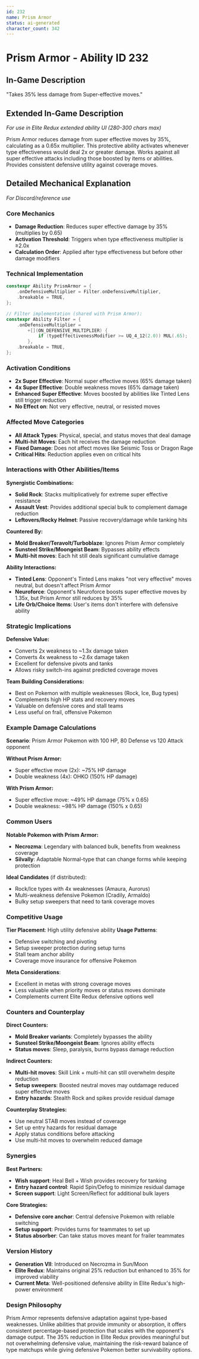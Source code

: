 ```yaml
---
id: 232
name: Prism Armor
status: ai-generated
character_count: 342
---
```


# Prism Armor - Ability ID 232

## In-Game Description
"Takes 35% less damage from Super-effective moves."

## Extended In-Game Description
*For use in Elite Redux extended ability UI (280-300 chars max)*

Prism Armor reduces damage from super effective moves by 35%, calculating as a 0.65x multiplier. This protective ability activates whenever type effectiveness would deal 2x or greater damage. Works against all super effective attacks including those boosted by items or abilities. Provides consistent defensive utility against coverage moves.

## Detailed Mechanical Explanation
*For Discord/reference use*

### Core Mechanics
- **Damage Reduction**: Reduces super effective damage by 35% (multiplies by 0.65)
- **Activation Threshold**: Triggers when type effectiveness multiplier is ≥2.0x
- **Calculation Order**: Applied after type effectiveness but before other damage modifiers

### Technical Implementation
```cpp
constexpr Ability PrismArmor = {
    .onDefensiveMultiplier = Filter.onDefensiveMultiplier,
    .breakable = TRUE,
};

// Filter implementation (shared with Prism Armor):
constexpr Ability Filter = {
    .onDefensiveMultiplier =
        +[](ON_DEFENSIVE_MULTIPLIER) {
            if (typeEffectivenessModifier >= UQ_4_12(2.0)) MUL(.65);
        },
    .breakable = TRUE,
};
```

### Activation Conditions
- **2x Super Effective**: Normal super effective moves (65% damage taken)
- **4x Super Effective**: Double weakness moves (65% damage taken) 
- **Enhanced Super Effective**: Moves boosted by abilities like Tinted Lens still trigger reduction
- **No Effect on**: Not very effective, neutral, or resisted moves

### Affected Move Categories
- **All Attack Types**: Physical, special, and status moves that deal damage
- **Multi-hit Moves**: Each hit receives the damage reduction
- **Fixed Damage**: Does not affect moves like Seismic Toss or Dragon Rage
- **Critical Hits**: Reduction applies even on critical hits

### Interactions with Other Abilities/Items
**Synergistic Combinations:**
- **Solid Rock**: Stacks multiplicatively for extreme super effective resistance
- **Assault Vest**: Provides additional special bulk to complement damage reduction
- **Leftovers/Rocky Helmet**: Passive recovery/damage while tanking hits

**Countered By:**
- **Mold Breaker/Teravolt/Turboblaze**: Ignores Prism Armor completely
- **Sunsteel Strike/Moongeist Beam**: Bypasses ability effects
- **Multi-hit moves**: Each hit still deals significant cumulative damage

**Ability Interactions:**
- **Tinted Lens**: Opponent's Tinted Lens makes "not very effective" moves neutral, but doesn't affect Prism Armor
- **Neuroforce**: Opponent's Neuroforce boosts super effective moves by 1.35x, but Prism Armor still reduces by 35%
- **Life Orb/Choice Items**: User's items don't interfere with defensive ability

### Strategic Implications
**Defensive Value:**
- Converts 2x weakness to ~1.3x damage taken
- Converts 4x weakness to ~2.6x damage taken  
- Excellent for defensive pivots and tanks
- Allows risky switch-ins against predicted coverage moves

**Team Building Considerations:**
- Best on Pokemon with multiple weaknesses (Rock, Ice, Bug types)
- Complements high HP stats and recovery moves
- Valuable on defensive cores and stall teams
- Less useful on frail, offensive Pokemon

### Example Damage Calculations
**Scenario**: Prism Armor Pokemon with 100 HP, 80 Defense vs 120 Attack opponent

**Without Prism Armor:**
- Super effective move (2x): ~75% HP damage
- Double weakness (4x): OHKO (150% HP damage)

**With Prism Armor:**
- Super effective move: ~49% HP damage (75% x 0.65)
- Double weakness: ~98% HP damage (150% x 0.65)

### Common Users
**Notable Pokemon with Prism Armor:**
- **Necrozma**: Legendary with balanced bulk, benefits from weakness coverage
- **Silvally**: Adaptable Normal-type that can change forms while keeping protection

**Ideal Candidates** (if distributed):
- Rock/Ice types with 4x weaknesses (Amaura, Aurorus)
- Multi-weakness defensive Pokemon (Cradily, Armaldo)
- Bulky setup sweepers that need to tank coverage moves

### Competitive Usage
**Tier Placement**: High utility defensive ability
**Usage Patterns**:
- Defensive switching and pivoting
- Setup sweeper protection during setup turns
- Stall team anchor ability
- Coverage move insurance for offensive Pokemon

**Meta Considerations**:
- Excellent in metas with strong coverage moves
- Less valuable when priority moves or status moves dominate
- Complements current Elite Redux defensive options well

### Counters and Counterplay
**Direct Counters:**
- **Mold Breaker variants**: Completely bypasses the ability
- **Sunsteel Strike/Moongeist Beam**: Ignores ability effects
- **Status moves**: Sleep, paralysis, burns bypass damage reduction

**Indirect Counters:**
- **Multi-hit moves**: Skill Link + multi-hit can still overwhelm despite reduction
- **Setup sweepers**: Boosted neutral moves may outdamage reduced super effective moves  
- **Entry hazards**: Stealth Rock and spikes provide residual damage

**Counterplay Strategies:**
- Use neutral STAB moves instead of coverage
- Set up entry hazards for residual damage
- Apply status conditions before attacking
- Use multi-hit moves to overwhelm reduced damage

### Synergies
**Best Partners:**
- **Wish support**: Heal Bell + Wish provides recovery for tanking
- **Entry hazard control**: Rapid Spin/Defog to minimize residual damage
- **Screen support**: Light Screen/Reflect for additional bulk layers

**Core Strategies:**
- **Defensive core anchor**: Central defensive Pokemon with reliable switching
- **Setup support**: Provides turns for teammates to set up
- **Status absorber**: Can take status moves meant for frailer teammates

### Version History
- **Generation VII**: Introduced on Necrozma in Sun/Moon
- **Elite Redux**: Maintains original 25% reduction but enhanced to 35% for improved viability
- **Current Meta**: Well-positioned defensive ability in Elite Redux's high-power environment

### Design Philosophy
Prism Armor represents defensive adaptation against type-based weaknesses. Unlike abilities that provide immunity or absorption, it offers consistent percentage-based protection that scales with the opponent's damage output. The 35% reduction in Elite Redux provides meaningful but not overwhelming defensive value, maintaining the risk-reward balance of type matchups while giving defensive Pokemon better survivability options.
